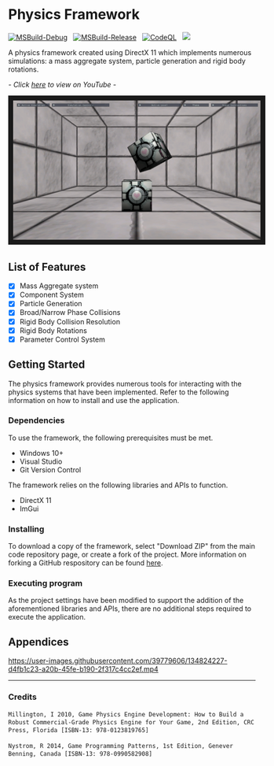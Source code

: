 # Physics Framework

[![MSBuild-Debug](https://github.com/kyle-robinson/physics-framework/actions/workflows/msbuild-debug.yml/badge.svg)](https://github.com/kyle-robinson/physics-framework/actions/workflows/msbuild-debug.yml)
&nbsp;
[![MSBuild-Release](https://github.com/kyle-robinson/physics-framework/actions/workflows/msbuild-release.yml/badge.svg)](https://github.com/kyle-robinson/physics-framework/actions/workflows/msbuild-release.yml)
&nbsp;
[![CodeQL](https://github.com/kyle-robinson/physics-framework/actions/workflows/codeql.yml/badge.svg)](https://github.com/kyle-robinson/physics-framework/actions/workflows/codeql.yml)
&nbsp;
<img src="https://img.shields.io/static/v1?label=University&message=Year 2&color=49a1e5&style=flat&logo=nintendogamecube&logoColor=CCCCCC" />

A physics framework created using DirectX 11 which implements numerous simulations: a mass aggregate system, particle generation and rigid body rotations.

*- Click <a href="https://www.youtube.com/watch?v=23r29toUFZo" target="_blank">here</a> to view on YouTube -*

<img src="physics-framework.png" alt="Physics Framework Thumbnail" border="10" />

## List of Features

- [x] Mass Aggregate system
- [x] Component System
- [x] Particle Generation
- [x] Broad/Narrow Phase Collisions
- [x] Rigid Body Collision Resolution
- [x] Rigid Body Rotations
- [x] Parameter Control System

## Getting Started

The physics framework provides numerous tools for interacting with the physics systems that have been implemented. Refer to the following information on how to install and use the application.

### Dependencies
To use the framework, the following prerequisites must be met.
* Windows 10+
* Visual Studio
* Git Version Control

The framework relies on the following libraries and APIs to function.
* DirectX 11
* ImGui

### Installing

To download a copy of the framework, select "Download ZIP" from the main code repository page, or create a fork of the project. More information on forking a GitHub respository can be found [here](https://www.youtube.com/watch?v=XTolZqmZq6s).

### Executing program

As the project settings have been modified to support the addition of the aforementioned libraries and APIs, there are no additional steps required to execute the application.

## Appendices

https://user-images.githubusercontent.com/39779606/134824227-d4fb1c23-a20b-45fe-b190-2f317c4cc2ef.mp4

---

### Credits
	
	Millington, I 2010, Game Physics Engine Development: How to Build a Robust Commercial-Grade Physics Engine for Your Game, 2nd Edition, CRC Press, Florida [ISBN-13: 978-0123819765]
	
	Nystrom, R 2014, Game Programming Patterns, 1st Edition, Genever Benning, Canada [ISBN-13: 978-0990582908]
